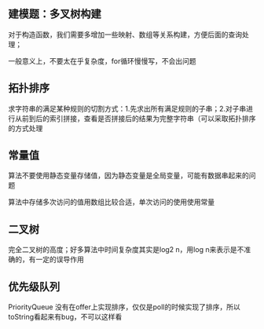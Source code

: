 ## 建模题：多叉树构建

对于构造函数，我们需要多增加一些映射、数组等关系构建，方便后面的查询处理；

一般意义上，不要太在乎复杂度，for循环慢慢写，不会出问题

## 拓扑排序

求字符串的满足某种规则的切割方式：1.先求出所有满足规则的子串；2.对子串进行从前到后的索引拼接，查看是否拼接后的结果为完整字符串（可以采取拓扑排序的方式处理

## 常量值

算法不要使用静态变量存储值，因为静态变量是全局变量，可能有数据串起来的问题

算法中存储多次访问的值用数组比较合适，单次访问的使用使用常量

## 二叉树

完全二叉树的高度；好多算法中时间复杂度其实是log2 n，用log n来表示是不准确的，有一定的误导作用

## 优先级队列

PriorityQueue 没有在offer上实现排序，仅仅是poll的时候实现了排序，所以toString看起来有bug，不可以这样看
